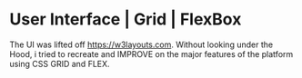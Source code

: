 # User Interface | Grid | FlexBox

The UI was lifted off https://w3layouts.com. Without looking under the Hood, i tried to recreate and IMPROVE on the major features of the platform using CSS GRID and FLEX.
